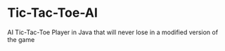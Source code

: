 # Tic-Tac-Toe-AI
AI Tic-Tac-Toe Player in Java that will never lose in a modified version of the game 
